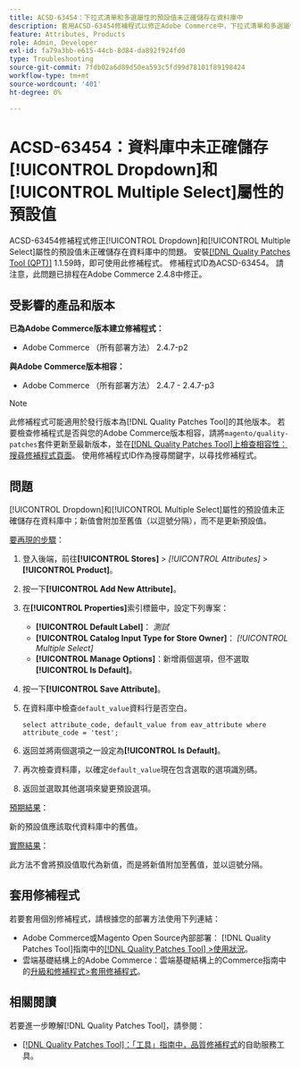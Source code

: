 ```yaml
---
title: ACSD-63454：下拉式清單和多選屬性的預設值未正確儲存在資料庫中
description: 套用ACSD-63454修補程式以修正Adobe Commerce中，下拉式清單和多選屬性的預設值未正確儲存在資料庫中的問題。
feature: Attributes, Products
role: Admin, Developer
exl-id: fa79a3bb-e615-44cb-8d84-da892f924fd0
type: Troubleshooting
source-git-commit: 7fdb02a6d89d50ea593c5fd99d78101f89198424
workflow-type: tm+mt
source-wordcount: '401'
ht-degree: 0%

---
```


# ACSD-63454：資料庫中未正確儲存[!UICONTROL Dropdown]和[!UICONTROL Multiple Select]屬性的預設值

ACSD-63454修補程式修正[!UICONTROL Dropdown]和[!UICONTROL Multiple Select]屬性的預設值未正確儲存在資料庫中的問題。 安裝[[!DNL Quality Patches Tool (QPT)]](/help/tools/quality-patches-tool/quality-patches-tool-to-self-serve-quality-patches.md) 1.1.59時，即可使用此修補程式。 修補程式ID為ACSD-63454。 請注意，此問題已排程在Adobe Commerce 2.4.8中修正。

## 受影響的產品和版本

**已為Adobe Commerce版本建立修補程式：**

* Adobe Commerce （所有部署方法） 2.4.7-p2

**與Adobe Commerce版本相容：**

* Adobe Commerce （所有部署方法） 2.4.7 - 2.4.7-p3

>[!NOTE]
>
>此修補程式可能適用於發行版本為[!DNL Quality Patches Tool]的其他版本。 若要檢查修補程式是否與您的Adobe Commerce版本相容，請將`magento/quality-patches`套件更新至最新版本，並在[[!DNL Quality Patches Tool]上檢查相容性：搜尋修補程式頁面](https://experienceleague.adobe.com/tools/commerce-quality-patches/index.html)。 使用修補程式ID作為搜尋關鍵字，以尋找修補程式。

## 問題

[!UICONTROL Dropdown]和[!UICONTROL Multiple Select]屬性的預設值未正確儲存在資料庫中；新值會附加至舊值（以逗號分隔），而不是更新預設值。

<u>要再現的步驟</u>：

1. 登入後端，前往&#x200B;**[!UICONTROL Stores]** > *[!UICONTROL Attributes]* > **[!UICONTROL Product]**。
1. 按一下&#x200B;**[!UICONTROL Add New Attribute]**。
1. 在&#x200B;**[!UICONTROL Properties]**&#x200B;索引標籤中，設定下列專案：
   * **[!UICONTROL Default Label]**： *測試*
   * **[!UICONTROL Catalog Input Type for Store Owner]**： *[!UICONTROL Multiple Select]*
   * **[!UICONTROL Manage Options]**：新增兩個選項，但不選取&#x200B;**[!UICONTROL Is Default]**。
1. 按一下&#x200B;**[!UICONTROL Save Attribute]**。
1. 在資料庫中檢查`default_value`資料行是否空白。

   `select attribute_code, default_value from eav_attribute where attribute_code = 'test';`

1. 返回並將兩個選項之一設定為&#x200B;**[!UICONTROL Is Default]**。
1. 再次檢查資料庫，以確定`default_value`現在包含選取的選項識別碼。
1. 返回並選取其他選項來變更預設選項。

<u>預期結果</u>：

新的預設值應該取代資料庫中的舊值。

<u>實際結果</u>：

此方法不會將預設值取代為新值，而是將新值附加至舊值，並以逗號分隔。

## 套用修補程式

若要套用個別修補程式，請根據您的部署方法使用下列連結：

* Adobe Commerce或Magento Open Source內部部署： [!DNL Quality Patches Tool]指南中的[[!DNL Quality Patches Tool] >使用狀況](/help/tools/quality-patches-tool/usage.md)。
* 雲端基礎結構上的Adobe Commerce：雲端基礎結構上的Commerce指南中的[升級和修補程式>套用修補程式](https://experienceleague.adobe.com/docs/commerce-cloud-service/user-guide/develop/upgrade/apply-patches.html)。

## 相關閱讀

若要進一步瞭解[!DNL Quality Patches Tool]，請參閱：

* [[!DNL Quality Patches Tool]：「工具」指南中，品質修補程式](/help/tools/quality-patches-tool/quality-patches-tool-to-self-serve-quality-patches.md)的自助服務工具。
